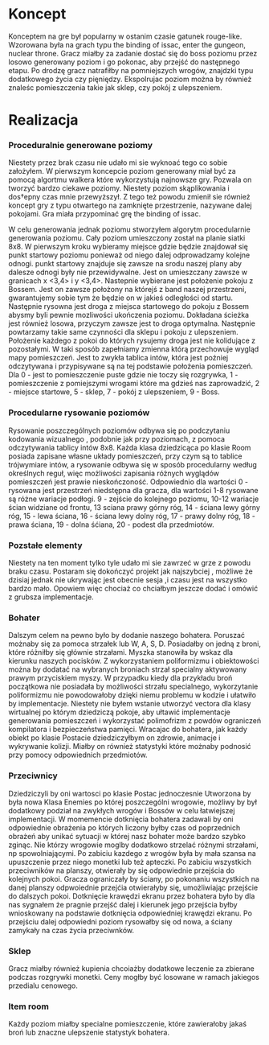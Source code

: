 # Koncept
Konceptem na gre był popularny w ostanim czasie gatunek rouge-like. Wzorowana była na grach typu the binding of issac, enter the gungeon, nuclear throne. Gracz miałby za zadanie dostać się do boss poziomu przez losowo generowany poziom i go pokonac, aby przejść do następnego etapu. Po drodzę gracz natrafiłby na pomniejszych wrogów, znajdzki typu dodatkowego życia czy pięniędzy. Ekspolrujac poziom można by również znaleśc pomieszczenia takie jak sklep, czy pokój z ulepszeniem. 

# Realizacja

### Proceduralnie generowane poziomy
Niestety przez brak czasu nie udało mi sie wyknoać tego co sobie założyłem. W pierwszym koncepcie poziom generowany miał być za pomocą algortmu walkera 
które wykorzystują najnowsze gry. Pozwala on tworzyć bardzo ciekawe poziomy. Niestety poziom skąplikowania i dos†epny czas mnie przewyższył. 
Z tego też powodu zmienił sie również koncept gry z typu otwartego na zamknięte przestrzenie, nazywane dalej pokojami. Gra miała przypominać grę the binding of issac.  

W celu generowania jednak poziomu stworzyłem algorytm procedularnie generowania poziomu. Cały poziom umieszczony został na planie siatki 8x8. W pierwszym kroku wybieramy miejsce gdzie będzie znajdował się punkt startowy poziomu ponieważ od niego dalej odprowadzamy kolejne odnogi. punkt startowy znajduje się zawsze na srodu naszej plany aby dalesze odnogi były nie przewidywalne. Jest on umieszczany zawsze w granicach x <3,4> i y <3,4>. Nastepnie wybierane jest położenie pokoju z Bossem. Jest on zawsze położony na którejś z band naszej przestrzeni, gwarantujemy sobie tym że będzie on w jakieś odległości od startu.
Następnie rysowna jest droga z miejsca startowego do pokoju z Bossem abysmy byli pewnie mozliwości ukończenia poziomu. Dokładana ścieżka jest również 
losowa, przyczym zawsze jest to droga optymalna. Następnie powtarzamy takie same czynności dla sklepu i pokoju z ulepszeniem. Położenie każdego z pokoi 
do których rysujemy droga jest nie kolidujące z pozostałymi. W taki sposób zapełniamy zmienna którą przechowuje wygląd mapy pomieszczeń. Jest to zwykła
tablica intów, która jest poźniej odczytywana i przypisywane są na tej podstawie położenia pomieszczeń. Dla 0 - jest to pomieszczenie puste gdzie nie toczy się rozgrywka, 1 - pomieszczenie z pomiejszymi wrogami które ma gdzieś nas zaprowadzić, 2 - miejsce startowe, 5 - sklep, 7 - pokój z ulepszeniem, 9 - Boss.

### Procedularne rysowanie poziomów

Rysowanie poszczególnych poziomów odbywa się po podczytaniu kodowania wizualnego , podobnie jak przy poziomach, z pomoca odczytywania tablicy intów 8x8. Każda klasa dziedzicąca po klasie Room posiada zapisane własne układy pomieszczeń, przy czym są to tablice trójwymiare intów, a rysowanie odbywa się w 
sposób procedularny według określnych reguł, więc możliwości zapisania różnych wyglądów pomieszczeń jest prawie nieskończoność. Odpowiednio dla wartości 
0 - rysowana jest przestrzeń niedstępna dla gracza, dla wartości 1-8 rysowane są różne wariacje podłogi. 9 - zejście do kolejnego poziomu, 10-12 wariacje ścian widziane od frontu, 13 sciana prawy górny róg, 14 - ściana lewy górny róg, 15 - lewa ściana, 16 - ściana lewy dolny róg, 17 - prawy dolny róg, 18 - prawa ściana, 19 - dolna śćiana, 20 - podest dla przedmiotów.

### Pozstałe elementy

Niestety na ten moment tylko tyle udało mi sie zawrzeć w grze z powodu braku czasu. Postaram się dokończyć projekt jak najszybciej , możliwe że dzisiaj jednak nie ukrywając jest obecnie sesja ,i czasu jest na wszystko bardzo mało. Opowiem więc chociaż co chciałbym jeszcze dodać i omówić z grubsza implementacje. 


### Bohater

Dalszym celem na pewno było by dodanie naszego bohatera. Poruszać możnaby się za pomoca strzałek lub W, A, S, D. Posiadałby on jedną z broni, które różniłby się głównie strzałami. 
Myszka stanowiła by wskaz dla kierunku naszych pocisków. Z wykorzystaniem poliformizmu i obiektowości można by dodatać na wybranych broniach strzał specialny aktywowany prawym przyciskiem myszy. 
W przypadku kiedy dla przykładu broń początkowa nie posiadała by możliwości strzału specialnego, wykorzytanie poliformizmu nie powodowałoby dzięki niemu problemu w kodzie i ułatwiło by implementacje. 
Niestety nie byłem wstanie utworzyć vectora dla klasy wirtualnej po którym dziedziczą pokoje, aby ułtawić implementacje generowania pomieszczeń i wykorzystać polimofrizm z powdów ograniczeń kompilatora i bezpieczeństwa pamięci. 
Wracajac do bohatera, jak każdy obiekt po klasie Postacie dziedziczyłbym on zdrowie, animacje i wykrywanie kolizji. Miałby on również statystyki które możnaby podnosić przy pomocy odpowiednich przedmiotów.

### Przeciwnicy 

Dziedziczyli by oni wartosci po klasie Postac jednoczesnie Utworzona by była nowa Klasa Enemies po której poszczególni wrogowie, możliwy by był dodatkowy podział na zwykłych wrogów i Bossów w celu łatwiejszej implementacji. 
W momemencie dotknięcia bohatera zadawali by oni odpowiednie obrażenia po których liczony byłby czas od poprzednich obrażeń aby unikać sytuacji w której nasz bohater może bardzo szybko zginąc. 
Nie którzy wrogowie moglby dodatkowo strzelać różnymi strzałami, np spowolniającymi. Po zabiciu kazdego z wrogów była by mała szansa na upuszczenie przez niego monetki lub też apteczki. Po zabiciu wszystkich przeciwników na planszy, otwierały by się odpowiednie przejścia do kolejnych pokoi. 
Gracza ograniczały by ściany, po pokonaniu wszystkich na danej planszy odpwoiednie przejćia otwierałyby się, umożliwiając przejście do dalszych pokoi. Dotknięcie krawędzi ekranu przez bohatera było by dla nas sygnałem że pragnie przejść dalej i kierunek jego przejścia byłby wnioskowany na podstawie dotknięcia odpowiedniej krawędzi ekranu. 
Po przejściu dalej odpowiedni poziom rysowałby się od nowa, a ściany zamykały na czas życia przeciwnków. 

### Sklep 

Gracz miałby również kupienia chcoiażby dodatkowe leczenie za zbierane podczas rozgrywki monetki. Ceny mogłby być losowane w ramach jakiegos przedialu cenowego. 


### Item room 

Każdy poziom miałby specialne pomieszczenie, które zawierałoby jakaś broń lub znaczne ulepszenie statystyk bohatera. 


